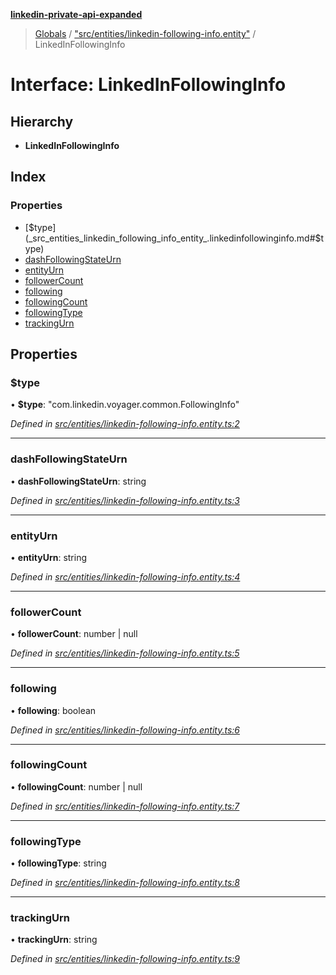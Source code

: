 **[linkedin-private-api-expanded](../README.md)**

> [Globals](../globals.md) / ["src/entities/linkedin-following-info.entity"](../modules/_src_entities_linkedin_following_info_entity_.md) / LinkedInFollowingInfo

# Interface: LinkedInFollowingInfo

## Hierarchy

* **LinkedInFollowingInfo**

## Index

### Properties

* [$type](_src_entities_linkedin_following_info_entity_.linkedinfollowinginfo.md#$type)
* [dashFollowingStateUrn](_src_entities_linkedin_following_info_entity_.linkedinfollowinginfo.md#dashfollowingstateurn)
* [entityUrn](_src_entities_linkedin_following_info_entity_.linkedinfollowinginfo.md#entityurn)
* [followerCount](_src_entities_linkedin_following_info_entity_.linkedinfollowinginfo.md#followercount)
* [following](_src_entities_linkedin_following_info_entity_.linkedinfollowinginfo.md#following)
* [followingCount](_src_entities_linkedin_following_info_entity_.linkedinfollowinginfo.md#followingcount)
* [followingType](_src_entities_linkedin_following_info_entity_.linkedinfollowinginfo.md#followingtype)
* [trackingUrn](_src_entities_linkedin_following_info_entity_.linkedinfollowinginfo.md#trackingurn)

## Properties

### $type

•  **$type**: \"com.linkedin.voyager.common.FollowingInfo\"

*Defined in [src/entities/linkedin-following-info.entity.ts:2](https://github.com/khanhtranngoccva/linkedin-private-api/blob/a93f067/src/entities/linkedin-following-info.entity.ts#L2)*

___

### dashFollowingStateUrn

•  **dashFollowingStateUrn**: string

*Defined in [src/entities/linkedin-following-info.entity.ts:3](https://github.com/khanhtranngoccva/linkedin-private-api/blob/a93f067/src/entities/linkedin-following-info.entity.ts#L3)*

___

### entityUrn

•  **entityUrn**: string

*Defined in [src/entities/linkedin-following-info.entity.ts:4](https://github.com/khanhtranngoccva/linkedin-private-api/blob/a93f067/src/entities/linkedin-following-info.entity.ts#L4)*

___

### followerCount

•  **followerCount**: number \| null

*Defined in [src/entities/linkedin-following-info.entity.ts:5](https://github.com/khanhtranngoccva/linkedin-private-api/blob/a93f067/src/entities/linkedin-following-info.entity.ts#L5)*

___

### following

•  **following**: boolean

*Defined in [src/entities/linkedin-following-info.entity.ts:6](https://github.com/khanhtranngoccva/linkedin-private-api/blob/a93f067/src/entities/linkedin-following-info.entity.ts#L6)*

___

### followingCount

•  **followingCount**: number \| null

*Defined in [src/entities/linkedin-following-info.entity.ts:7](https://github.com/khanhtranngoccva/linkedin-private-api/blob/a93f067/src/entities/linkedin-following-info.entity.ts#L7)*

___

### followingType

•  **followingType**: string

*Defined in [src/entities/linkedin-following-info.entity.ts:8](https://github.com/khanhtranngoccva/linkedin-private-api/blob/a93f067/src/entities/linkedin-following-info.entity.ts#L8)*

___

### trackingUrn

•  **trackingUrn**: string

*Defined in [src/entities/linkedin-following-info.entity.ts:9](https://github.com/khanhtranngoccva/linkedin-private-api/blob/a93f067/src/entities/linkedin-following-info.entity.ts#L9)*
